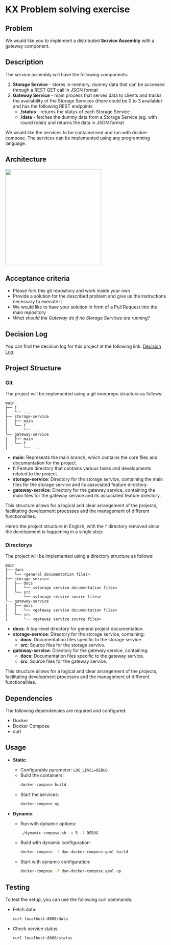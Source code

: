 # KX Problem solving exercise

## Problem
We would like you to implement a distributed **Service Assembly** with a gateway component.

## Description
The service assembly will have the following components:
1) **Storage Service** - stores in-memory, dummy data that can be accessed through a REST GET call in JSON format
2) **Gateway Service** - main process that serves data to clients and tracks the availability of the Storage Services (there could be 0 to 3 available) and has the following REST endpoints
    * **/status** - returns the status of each Storage Service
    * **/data** - fetches the dummy data from a Storage Service (eg. with round robin) and returns the data in JSON format

We would like the services to be containerised and run with docker-compose.
The services can be implemented using any programming language.

## Architecture
<img src="https://user-images.githubusercontent.com/90027208/152865747-5c4734dd-c046-4170-ae04-f0ea1448cf89.png" width="300">

## Acceptance criteria
* Please fork this git repository and work inside your own
* Provide a solution for the described problem and give us the instructions necessary to execute it
* We would like to have your solution in form of a Pull Request into the main repository
* _What should the Gateway do if no Storage Services are running?_

## Decision Log
You can find the decision log for this project at the following link: [Decision Log](docs/DECISION_LOG.md).

## Project Structure
### Git
The project will be implemented using a git monorepo structure as follows:

```
main
├── f
│   └── ...
├── storage-service
│   ├── main
│   └── f
│       └── ...
└── gateway-service
│   ├── main
│   └── f
│       └── ...
```

- **main**: Represents the main branch, which contains the core files and documentation for the project.
- **f**: Feature directory that contains various tasks and developments related to the project.
- **storage-service**: Directory for the storage service, containing the main files for the storage service and its associated feature directory.
- **gateway-service**: Directory for the gateway service, containing the main files for the gateway service and its associated feature directory.

This structure allows for a logical and clear arrangement of the projects, facilitating development processes and the management of different functionalities.

Here’s the project structure in English, with the `f` directory removed since the development is happening in a single step:

### Directorys
The project will be implemented using a directory structure as follows:

```
main
├── docs
│   └── <general documentation files>
├── storage-service
│   ├── docs
│   │   └── <storage service documentation files>
│   └── src
│       └── <storage service source files>
└── gateway-service
|   ├── docs
│   |   └── <gateway service documentation files>
|   └── src
|       └── <gateway service source files>
```

- **docs**: A top-level directory for general project documentation.
- **storage-service**: Directory for the storage service, containing:
  - **docs**: Documentation files specific to the storage service.
  - **src**: Source files for the storage service.
- **gateway-service**: Directory for the gateway service, containing:
  - **docs**: Documentation files specific to the gateway service.
  - **src**: Source files for the gateway service.

This structure allows for a logical and clear arrangement of the projects, facilitating development processes and the management of different functionalities.

## Dependencies
The following dependencies are required and configured:
- Docker
- Docker Compose
- curl

## Usage

- **Static**:
    - Configurable parameter: `LOG_LEVEL=DEBUG`
    - Build the containers:
      ```bash
      docker-compose build
      ```
    - Start the services:
      ```bash
      docker-compose up
      ```

- **Dynamic**:
    - Run with dynamic options:
      ```bash
      ./dynamic-compose.sh -n 5 -l DEBUG
      ```
    - Build with dynamic configuration:
      ```bash
      docker-compose -f dyn-docker-compose.yaml build
      ```
    - Start with dynamic configuration:
      ```bash
      docker-compose -f dyn-docker-compose.yaml up
      ```

## Testing
To test the setup, you can use the following curl commands:
- Fetch data:
  ```bash
  curl localhost:8080/data
  ```
- Check service status:
  ```bash
  curl localhost:8080/status
  ```